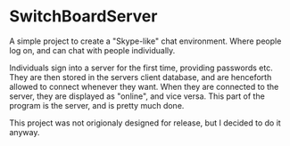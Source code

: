 SwitchBoardServer
=================

A simple project to create a "Skype-like" chat environment. Where people log on, and can chat with people individually.


Individuals sign into a server for the first time, providing passwords etc. They are then stored in the servers client
database, and are henceforth allowed to connect whenever they want. When they are connected to the server, they are 
displayed as "online", and vice versa. This part of the program is the server, and is pretty much done. 

This project was not origionaly designed for release, but I decided to do it anyway. 
